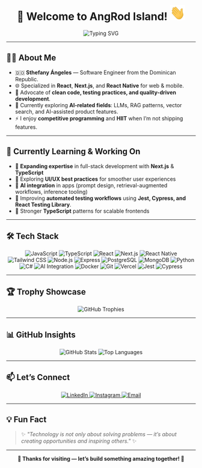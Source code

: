 <div align="center">  

  <h1>🌴 Welcome to AngRod Island! <img src="https://raw.githubusercontent.com/ABSphreak/ABSphreak/master/gifs/Hi.gif" width="40px" height="40px" /></h1>  

  <!-- Typing SVG -->
  <img src="https://readme-typing-svg.demolab.com?font=Fira+Code&pause=1000&color=70A5FD&center=true&vCenter=true&width=700&lines=Software+Engineer+%7C+FullStack+Developer;Always+Learning+%7C+Building+%7C+Growing;JavaScript+%7C+Python+%7C+React+%7C+Next.js+%7C+AI+Integration" alt="Typing SVG" />
</div>  

---

## 👩‍💻 About Me  

- 🇩🇴 **Sthefany Ángeles** — Software Engineer from the Dominican Republic.  
- 🌐 Specialized in **React**, **Next.js**, and **React Native** for web & mobile.
- 🧪 Advocate of **clean code, testing practices, and quality-driven development**.  
- 🤖 Currently exploring **AI-related fields**: LLMs, RAG patterns, vector search, and AI-assisted product features.  
- ⚡ I enjoy **competitive programming** and **HIIT** when I’m not shipping features.  

---

## 🌱 Currently Learning & Working On  

- 📌 **Expanding expertise** in full-stack development with **Next.js** & **TypeScript**  
- 📌 Exploring **UI/UX best practices** for smoother user experiences  
- 📌 **AI integration** in apps (prompt design, retrieval-augmented workflows, inference tooling)
- 📌 Improving **automated testing workflows** using **Jest, Cypress, and React Testing Library**.  
- 📌 Stronger **TypeScript** patterns for scalable frontends  

---

## 🛠️ Tech Stack  

<div align="center">  
  <!-- Core -->
  <img src="https://cdn.jsdelivr.net/gh/devicons/devicon/icons/javascript/javascript-original.svg" alt="JavaScript" width="40"/>
  <img src="https://cdn.jsdelivr.net/gh/devicons/devicon/icons/typescript/typescript-original.svg" alt="TypeScript" width="40"/>
  <img src="https://cdn.jsdelivr.net/gh/devicons/devicon/icons/react/react-original.svg" alt="React" width="40"/>
  <img src="https://skillicons.dev/icons?i=nextjs" alt="Next.js" width="40"/>
  <img src="https://cdn.jsdelivr.net/gh/devicons/devicon/icons/react/react-original.svg" alt="React Native" width="40" title="React Native"/>
  <img src="https://skillicons.dev/icons?i=tailwind" alt="Tailwind CSS" width="40"/>
  <!-- Backend & Tools -->
  <img src="https://skillicons.dev/icons?i=nodejs" alt="Node.js" width="40"/>
  <img src="https://skillicons.dev/icons?i=express" alt="Express" width="40"/>
  <img src="https://skillicons.dev/icons?i=postgres" alt="PostgreSQL" width="40"/>
  <img src="https://skillicons.dev/icons?i=mongodb" alt="MongoDB" width="40"/>
  <!-- Languages -->
  <img src="https://cdn.jsdelivr.net/gh/devicons/devicon/icons/python/python-original.svg" alt="Python" width="40"/>
  <img src="https://cdn.jsdelivr.net/gh/devicons/devicon/icons/csharp/csharp-original.svg" alt="C#" width="40"/>  
  <!-- AI / Infra / Misc -->
  <img src="https://skillicons.dev/icons?i=opencv" alt="AI Integration" width="40" title="AI Integration"/>
  <img src="https://skillicons.dev/icons?i=docker" alt="Docker" width="40"/>
  <img src="https://skillicons.dev/icons?i=git" alt="Git" width="40"/>
  <img src="https://skillicons.dev/icons?i=vercel" alt="Vercel" width="40"/>
  <!-- Testing -->
  <img src="https://skillicons.dev/icons?i=jest" alt="Jest" width="40" title="Jest Testing"/>
  <img src="https://skillicons.dev/icons?i=cypress" alt="Cypress" width="40" title="Cypress"/>  
</div>  

---

## 🏆 Trophy Showcase  

<div align="center">
  <img src="https://github-profile-trophy.vercel.app/?username=AngRodSt&theme=tokyonight&no-frame=true&no-bg=true&column=6" alt="GitHub Trophies" />
</div>

---

## 📊 GitHub Insights  

<div align="center">  
  <img src="https://github-readme-stats.vercel.app/api?username=AngRodSt&show_icons=true&theme=tokyonight&hide_border=true&include_all_commits=true" alt="GitHub Stats" width="450"/>  
  <img src="https://github-readme-stats.vercel.app/api/top-langs?username=AngRodSt&layout=compact&theme=tokyonight&hide_border=true" alt="Top Languages" width="350"/>  
</div>  

---

## 📫 Let’s Connect  

<div align="center">  
  <a href="https://www.linkedin.com/in/sthefany-%C3%A1ngeles-rodr%C3%ADguez-6348642ba/" target="_blank">  
    <img src="https://img.shields.io/badge/LinkedIn-0077B5?style=for-the-badge&logo=linkedin&logoColor=white" alt="LinkedIn"/>  
  </a>  
  <a href="https://www.instagram.com/angeles_sth/" target="_blank">  
    <img src="https://img.shields.io/badge/Instagram-E4405F?style=for-the-badge&logo=instagram&logoColor=white" alt="Instagram"/>  
  </a>  
  <a href="mailto:sthefanyangeles00@gmail.com">  
    <img src="https://img.shields.io/badge/Email-D14836?style=for-the-badge&logo=gmail&logoColor=white" alt="Email"/>  
  </a>  
</div>  

---

## 💡 Fun Fact  

> ✨ *"Technology is not only about solving problems — it’s about creating opportunities and inspiring others."* ✨  

---

<div align="center">  
  <strong>🌟 Thanks for visiting — let’s build something amazing together! 🌟</strong>  
</div

